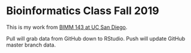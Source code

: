 # Bioinformatics Class Fall 2019

This is my work from [BIMM 143 at UC San Diego](https://bioboot.github.io/bimm143_F19/).

Pull will grab data from GitHub down to RStudio. Push will update GitHub master branch data.
